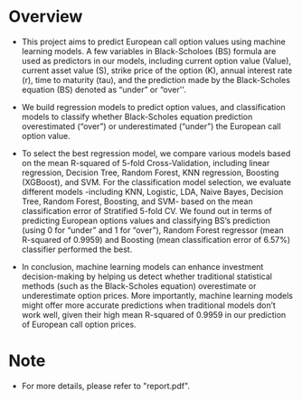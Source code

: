 # Overview

- This project aims to predict European call option values using machine learning models. A few variables in Black-Scholoes (BS) formula are used as predictors in our models, including current option value (Value), current asset value (S), strike price of the option (K), annual interest rate (r), time to maturity (tau), and the prediction made by the Black-Scholes equation (BS) denoted as “under” or “over''.

- We build regression models to predict option values, and classification models to classify whether Black-Scholes equation prediction overestimated (“over”) or underestimated (“under”) the European call option value. 

- To select the best regression model, we compare various models based on the mean R-squared of 5-fold Cross-Validation, including linear regression, Decision Tree, Random Forest, KNN regression, Boosting (XGBoost), and SVM. For the classification model selection, we evaluate different models -including KNN, Logistic, LDA, Naive Bayes, Decision Tree, Random Forest, Boosting, and SVM- based on the mean classification error of Stratified 5-fold CV. We found out in terms of predicting European options values and classifying BS’s prediction (using 0 for “under” and 1 for “over”), Random Forest regressor (mean R-squared of 0.9959) and Boosting (mean classification error of 6.57%) classifier performed the best.

- In conclusion, machine learning models can enhance investment decision-making by helping us detect whether traditional statistical methods (such as the Black-Scholes equation) overestimate or underestimate option prices. More importantly, machine learning models might offer more accurate predictions when traditional models don’t work well, given their high mean R-squared of 0.9959 in our prediction of European call option prices.

# Note

- For more details, please refer to "report.pdf".
